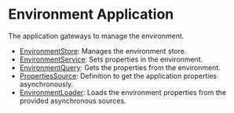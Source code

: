 # Environment Application

The application gateways to manage the environment.

- [EnvironmentStore](./environment-store.gateway.md): Manages the environment store.
- [EnvironmentService](./environment-service.gateway.md): Sets properties in the environment.
- [EnvironmentQuery](./environment-query.gateway.md): Gets the properties from the environment.
- [PropertiesSource](./properties-source.gateway.md): Definition to get the application properties asynchronously.
- [EnvironmentLoader](./environment-loader.gateway.md): Loads the environment properties from the provided asynchronous sources.
